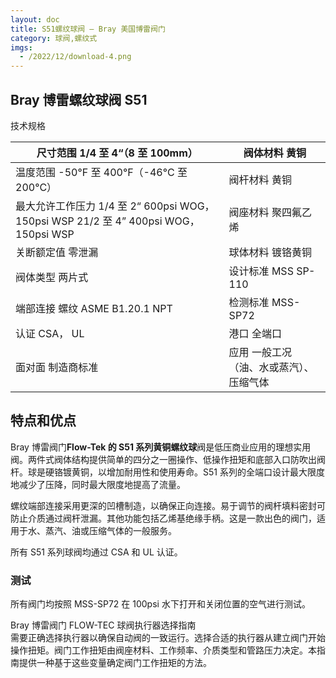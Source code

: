 ```yaml
---
layout: doc
title: S51螺纹球阀 – Bray 美国博雷阀门
category: 球阀,螺纹式
imgs:
  - /2022/12/download-4.png
---
```


## Bray 博雷螺纹球阀 S51

技术规格

| 尺寸范围 1/4 至 4“（8 至 100mm）                                                      | 阀体材料 黄铜                           |
| ------------------------------------------------------------------------------------- | --------------------------------------- |
| 温度范围 \-50°F 至 400°F（-46°C 至 200°C）                                            | 阀杆材料 黄铜                           |
| 最大允许工作压力 1/4 至 2“ 600psi WOG， 150psi WSP 21/2 至 4” 400psi WOG， 150psi WSP | 阀座材料 聚四氟乙烯                     |
| 关断额定值 零泄漏                                                                     | 球体材料 镀铬黄铜                       |
| 阀体类型 两片式                                                                       | 设计标准 MSS SP-110                     |
| 端部连接 螺纹 ASME B1.20.1 NPT                                                        | 检测标准 MSS-SP72                       |
| 认证 CSA， UL                                                                         | 港口 全端口                             |
| 面对面 制造商标准                                                                     | 应用 一般工况（油、水或蒸汽）、压缩气体 |

## 特点和优点

Bray 博雷阀门**Flow-Tek 的 S51 系列黄铜螺纹球**阀是低压商业应用的理想实用阀。两件式阀体结构提供简单的四分之一圈操作、低操作扭矩和底部入口防吹出阀杆。球是硬铬镀黄铜，以增加耐用性和使用寿命。S51 系列的全端口设计最大限度地减少了压降，同时最大限度地提高了流量。

螺纹端部连接采用更深的凹槽制造，以确保正向连接。易于调节的阀杆填料密封可防止介质通过阀杆泄漏。其他功能包括乙烯基绝缘手柄。这是一款出色的阀门，适用于水、蒸汽、油或压缩气体的一般服务。

所有 S51 系列球阀均通过 CSA 和 UL 认证。

### 测试

所有阀门均按照 MSS-SP72 在 100psi 水下打开和关闭位置的空气进行测试。

Bray 博雷阀门 FLOW-TEC 球阀执行器选择指南  
需要正确选择执行器以确保自动阀的一致运行。选择合适的执行器从建立阀门开始操作扭矩。阀门工作扭矩由阀座材料、工作频率、介质类型和管路压力决定。本指南提供一种基于这些变量确定阀门工作扭矩的方法。
